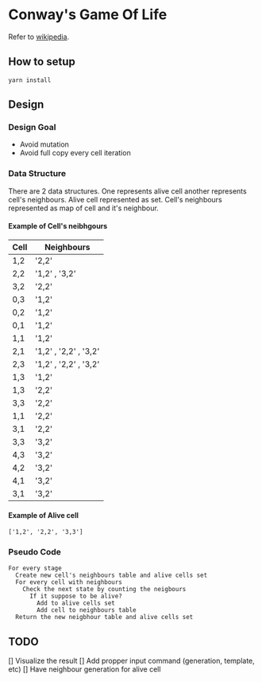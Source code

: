 # Conway's Game Of Life
Refer to [wikipedia](https://en.wikipedia.org/wiki/Conway%27s_Game_of_Life).

## How to setup
```
yarn install
```

## Design
### Design Goal
- Avoid mutation
- Avoid full copy every cell iteration

### Data Structure
There are 2 data structures. One represents alive cell another represents cell's neighbours. Alive cell represented as set. Cell's neighbours represented as map of cell and it's neighbour.
#### Example of Cell's neibhgours
| Cell | Neighbours            |
|------|-----------------------|
| 1,2  | '2,2'                 |
| 2,2  | '1,2' , '3,2'         |
| 3,2  | '2,2'                 |
| 0,3  | '1,2'                 |
| 0,2  | '1,2'                 |
| 0,1  | '1,2'                 |
| 1,1  | '1,2'                 |
| 2,1  | '1,2' , '2,2' , '3,2' |
| 2,3  | '1,2' , '2,2' , '3,2' |
| 1,3  | '1,2'                 |
| 1,3  | '2,2'                 |
| 3,3  | '2,2'                 |
| 1,1  | '2,2'                 |
| 3,1  | '2,2'                 |
| 3,3  | '3,2'                 |
| 4,3  | '3,2'                 |
| 4,2  | '3,2'                 |
| 4,1  | '3,2'                 |
| 3,1  | '3,2'                 |
#### Example of Alive cell

`['1,2', '2,2', '3,3']`

### Pseudo Code
```
For every stage
  Create new cell's neighbours table and alive cells set
  For every cell with neighbours
    Check the next state by counting the neigbours
      If it suppose to be alive?
        Add to alive cells set
        Add cell to neighbours table
  Return the new neigbhour table and alive cells set
```

## TODO
[] Visualize the result
[] Add propper input command (generation, template, etc)
[] Have neighbour generation for alive cell
